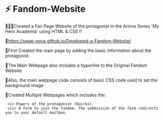 # ⚡ Fandom-Website

👨🏻‍💻Created a Fan Page Website of the protagonist in the Anime Series 'My Hero Academia' using HTML &amp; CSS !!

🔗https://swap-nova.github.io/Developed-a-Fandom-Website/

🌠First Created the main page by adding the basic information about the protagonist.
                             
🌠The Main Webpage also includes a hyperlink to the Original Fandom Website. 

🌠Also, the main webpage code consists of basic CSS code used to set the background image.

🌠Created Multiple Webpages which includes the: 

     <i> Powers of the protagonist (Quirks).
     <ii> A form to join the fandom. The submission of the form redirects you to your default mailbox.
